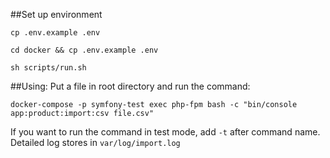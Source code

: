 ##Set up environment

`cp .env.example .env`

`cd docker && cp .env.example .env`

`sh scripts/run.sh`

##Using:
Put a file in root directory and run the command:

`docker-compose -p symfony-test exec php-fpm bash -c "bin/console app:product:import:csv file.csv"`

If you want to run the command in test mode, add `-t` after command name.
Detailed log stores in `var/log/import.log`
